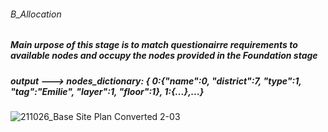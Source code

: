###### B_Allocation
##### Main urpose of this stage is to match questionairre requirements to available nodes and occupy the nodes provided in the Foundation stage
##### output ---> nodes_dictionary: { 0:{"name":0, "district":7, "type":1, "tag":"Emilie", "layer":1, "floor":1}, 1:{...},...}

![211026_Base Site Plan  Converted 2-03](https://user-images.githubusercontent.com/92442677/139909176-68592866-8e75-49d5-a9fd-c4acb0376842.png)

